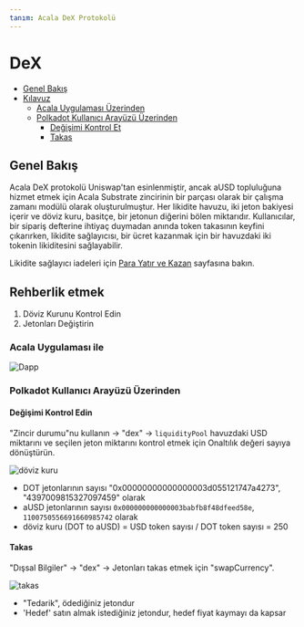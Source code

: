 ```yaml
---
tanım: Acala DeX Protokolü
---
```


# DeX

* [Genel Bakış](https://wiki.acala.network/learn/basics/dex#overview)
* [Kılavuz](https://wiki.acala.network/learn/basics/dex#guide)
  * [Acala Uygulaması Üzerinden](https://wiki.acala.network/learn/basics/dex#via-acala-app)
  * [Polkadot Kullanıcı Arayüzü Üzerinden](https://wiki.acala.network/learn/basics/dex#via-polkadot-ui)
    * [Değişimi Kontrol Et](https://wiki.acala.network/learn/basics/dex#check-exchange)
    * [Takas](https://wiki.acala.network/learn/basics/dex#swap)

## Genel Bakış

Acala DeX protokolü Uniswap'tan esinlenmiştir, ancak aUSD topluluğuna hizmet etmek için Acala Substrate zincirinin bir parçası olarak bir çalışma zamanı modülü olarak oluşturulmuştur. Her likidite havuzu, iki jeton bakiyesi içerir ve döviz kuru, basitçe, bir jetonun diğerini bölen miktarıdır. Kullanıcılar, bir sipariş defterine ihtiyaç duymadan anında token takasının keyfini çıkarırken, likidite sağlayıcısı, bir ücret kazanmak için bir havuzdaki iki tokenin likiditesini sağlayabilir.

Likidite sağlayıcı iadeleri için [Para Yatır ve Kazan](https://wiki.acala.network/learn/basics/deposit-and-earn) sayfasına bakın.

## Rehberlik etmek

1. Döviz Kurunu Kontrol Edin
2. Jetonları Değiştirin

### Acala Uygulaması ile

![Dapp](../../../.gitbook/assets/dex_app.png)

### Polkadot Kullanıcı Arayüzü Üzerinden

#### Değişimi Kontrol Edin

"Zincir durumu"nu kullanın -&gt; "dex" -&gt; `liquidityPool` havuzdaki USD miktarını ve seçilen jeton miktarını kontrol etmek için Onaltılık değeri sayıya dönüştürün.

![döviz kuru](../../../.gitbook/assets/dex_liquiditypool.png)

* DOT jetonlarının sayısı "0x00000000000000003d055121747a4273", "4397009815327097459" olarak
* aUSD jetonlarının sayısı `0x000000000000003babfb8f48dfeed58e`, `1100750556691660985742` olarak
* döviz kuru \(DOT to aUSD\) = USD token sayısı / DOT token sayısı = 250

#### Takas

"Dışsal Bilgiler" -&gt; "dex" -&gt; Jetonları takas etmek için "swapCurrency".

![takas](../../../.gitbook/assets/dex_swap.png)

* "Tedarik", ödediğiniz jetondur
* 'Hedef' satın almak istediğiniz jetondur, hedef fiyat kaymayı da kapsar
